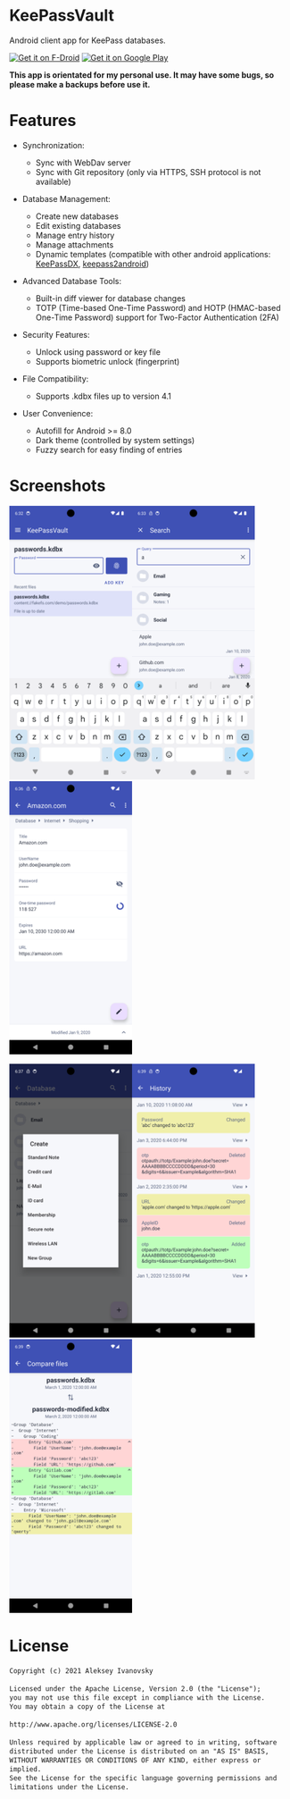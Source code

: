 # KeePassVault
Android client app for KeePass databases.

[<img src="https://fdroid.gitlab.io/artwork/badge/get-it-on.png"
     alt="Get it on F-Droid"
     height="80">](https://f-droid.org/packages/com.ivanovsky.passnotes/)
[<img src="https://play.google.com/intl/en_us/badges/images/generic/en_badge_web_generic.png"
      alt="Get it on Google Play"
	height="80">](https://play.google.com/store/apps/details?id=com.ivanovsky.passnotes)

**This app is orientated for my personal use. It may have some bugs, so please make a backups before use it.**

# Features
- Synchronization:
    - Sync with WebDav server
    - Sync with Git repository (only via HTTPS, SSH protocol is not available)

- Database Management:
    - Create new databases
    - Edit existing databases
    - Manage entry history
    - Manage attachments
    - Dynamic templates (compatible with other android applications: [KeePassDX](https://github.com/Kunzisoft/KeePassDX), [keepass2android](https://github.com/PhilippC/keepass2android))

- Advanced Database Tools:
    - Built-in diff viewer for database changes
    - TOTP (Time-based One-Time Password) and HOTP (HMAC-based One-Time Password) support for Two-Factor Authentication (2FA)

- Security Features:
    - Unlock using password or key file
    - Supports biometric unlock (fingerprint)

- File Compatibility:
    - Supports .kdbx files up to version 4.1

- User Convenience:
    - Autofill for Android >= 8.0
    - Dark theme (controlled by system settings)
    - Fuzzy search for easy finding of entries

# Screenshots
<img src="https://github.com/aivanovski/keepassvault/blob/master/fastlane/metadata/android/en-US/images/phoneScreenshots/1.png" width="220"><img src="https://github.com/aivanovski/keepassvault/blob/master/fastlane/metadata/android/en-US/images/phoneScreenshots/2.png" width="220"><img src="https://github.com/aivanovski/keepassvault/blob/master/fastlane/metadata/android/en-US/images/phoneScreenshots/3.png" width="220">

<img src="https://github.com/aivanovski/keepassvault/blob/master/fastlane/metadata/android/en-US/images/phoneScreenshots/4.png" width="220"><img src="https://github.com/aivanovski/keepassvault/blob/master/fastlane/metadata/android/en-US/images/phoneScreenshots/6.png" width="220"><img src="https://github.com/aivanovski/keepassvault/blob/master/fastlane/metadata/android/en-US/images/phoneScreenshots/7.png" width="220">

# License
```
Copyright (c) 2021 Aleksey Ivanovsky

Licensed under the Apache License, Version 2.0 (the "License");
you may not use this file except in compliance with the License.
You may obtain a copy of the License at

http://www.apache.org/licenses/LICENSE-2.0

Unless required by applicable law or agreed to in writing, software
distributed under the License is distributed on an "AS IS" BASIS,
WITHOUT WARRANTIES OR CONDITIONS OF ANY KIND, either express or implied.
See the License for the specific language governing permissions and
limitations under the License.
```
